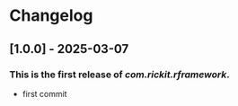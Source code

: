 # Changelog
## [1.0.0] - 2025-03-07
### This is the first release of *com.rickit.rframework*.
- first commit